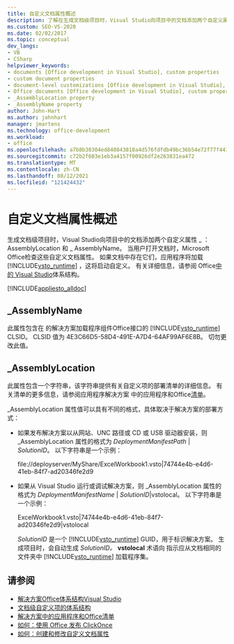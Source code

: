 ```yaml
---
title: 自定义文档属性概述
description: 了解在生成文档级项目时，Visual Studio向项目中的文档添加两个自定义属性。
ms.custom: SEO-VS-2020
ms.date: 02/02/2017
ms.topic: conceptual
dev_langs:
- VB
- CSharp
helpviewer_keywords:
- documents [Office development in Visual Studio], custom properties
- custom document properties
- document-level customizations [Office development in Visual Studio], custom properties
- Office documents [Office development in Visual Studio], custom properties
- _AssemblyLocation property
- _AssemblyName property
author: John-Hart
ms.author: johnhart
manager: jmartens
ms.technology: office-development
ms.workload:
- office
ms.openlocfilehash: a7b8b30304ed840843818a4d576fdfdb49bc36b54e72f77f441e1d9864e876c0
ms.sourcegitcommit: c72b2f603e1eb3a4157f00926df2e263831ea472
ms.translationtype: MT
ms.contentlocale: zh-CN
ms.lasthandoff: 08/12/2021
ms.locfileid: "121424432"
---
```

# <a name="custom-document-properties-overview"></a>自定义文档属性概述

生成文档级项目时，Visual Studio向项目中的文档添加两个自定义属性 \_ ：AssemblyLocation 和 \_ AssemblyName。 当用户打开文档时，Microsoft Office检查这些自定义文档属性。 如果文档中存在它们，应用程序将加载 [!INCLUDE[vsto_runtime](../vsto/includes/vsto-runtime-md.md)] ，这将启动自定义。 有关详细信息，请参阅 Office[中的 Visual Studio](../vsto/architecture-of-office-solutions-in-visual-studio.md)体系结构。

 [!INCLUDE[appliesto_alldoc](../vsto/includes/appliesto-alldoc-md.md)]

## <a name="_assemblyname"></a>\_AssemblyName

此属性包含在 的解决方案加载程序组件Office接口的 [!INCLUDE[vsto_runtime](../vsto/includes/vsto-runtime-md.md)] CLSID。 CLSID 值为 4E3C66D5-58D4-491E-A7D4-64AF99AF6E8B。 切勿更改此值。

## <a name="_assemblylocation"></a>\_AssemblyLocation

此属性包含一个字符串，该字符串提供有关自定义项的部署清单的详细信息。 有关清单的更多信息，请参阅应用程序解决方案 中的应用程序和Office[清单](../vsto/application-and-deployment-manifests-in-office-solutions.md)。

 \_AssemblyLocation 属性值可以具有不同的格式，具体取决于解决方案的部署方式：

- 如果发布解决方案以从网站、UNC 路径或 CD 或 USB 驱动器安装，则 _AssemblyLocation 属性的格式为 *DeploymentManifestPath* | *SolutionID*。 以下字符串是一个示例：

     file://deployserver/MyShare/ExcelWorkbook1.vsto|74744e4b-e4d6-41eb-84f7-ad20346fe2d9

- 如果从 Visual Studio 运行或调试解决方案，则 _AssemblyLocation 属性的格式为 *DeploymentManifestName* | *SolutionID*|vstolocal。 以下字符串是一个示例：

     ExcelWorkbook1.vsto|74744e4b-e4d6-41eb-84f7-ad20346fe2d9|vstolocal

  *SolutionID* 是一个 [!INCLUDE[vsto_runtime](../vsto/includes/vsto-runtime-md.md)] GUID，用于标识解决方案。 生成项目时，会自动生成 *SolutionID。* **vstolocal** 术语向 指示应从文档相同的文件夹中 [!INCLUDE[vsto_runtime](../vsto/includes/vsto-runtime-md.md)] 加载程序集。

## <a name="see-also"></a>请参阅

- [解决方案Office体系结构Visual Studio](../vsto/architecture-of-office-solutions-in-visual-studio.md)
- [文档级自定义项的体系结构](../vsto/architecture-of-document-level-customizations.md)
- [解决方案中的应用程序和Office清单](../vsto/application-and-deployment-manifests-in-office-solutions.md)
- [如何：使用 Office 发布 ClickOnce](/previous-versions/bb386095(v=vs.110))
- [如何：创建和修改自定义文档属性](../vsto/how-to-create-and-modify-custom-document-properties.md)